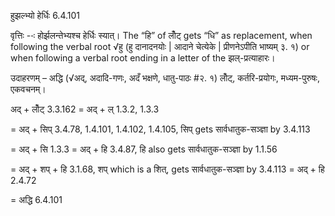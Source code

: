 

 हुझल्भ्यो हेर्धिः 6.4.101 


वृत्तिः --ः होर्झलन्‍तेभ्‍यश्‍च हेर्धिः स्‍यात्। The “हि” of लोँट् gets “धि” as replacement, when following the verbal root √हु (हु दानादनयोः | आदाने चेत्येके | प्रीणनेऽपीति भाष्यम् ३. १) or when following a verbal root ending in a letter of the झल्-प्रत्याहारः। 


उदाहरणम् – अद्धि (√अद्, अदादि-गणः, अदँ भक्षणे, धातु-पाठः #२. १) लोँट्, कर्तरि-प्रयोगः, मध्यम-पुरुषः, एकवचनम्। 


अद् + लोँट् 3.3.162 = अद् + ल् 1.3.2, 1.3.3 

= अद् + सिप् 3.4.78, 1.4.101, 1.4.102, 1.4.105, सिप् gets सार्वधातुक-सञ्ज्ञा by 3.4.113 

= अद् + सि 1.3.3 = अद् + हि 3.4.87, हि also gets सार्वधातुक-सञ्ज्ञा by 1.1.56 

= अद् + शप् + हि 3.1.68, शप् which is a शित्, gets सार्वधातुक-सञ्ज्ञा by 3.4.113 = अद् + हि 2.4.72 

= अद्धि 6.4.101 


